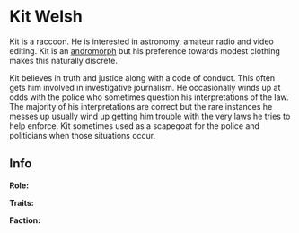 # Kit Welsh

Kit is a raccoon. He is interested in astronomy, amateur radio and video editing. Kit is an [andromorph](../universe/andromorph.md) but his preference towards modest clothing makes this naturally discrete.

Kit believes in truth and justice along with a code of conduct. This often gets him involved in investigative journalism. He occasionally winds up at odds with the police who sometimes question his interpretations of the law. The majority of his interpretations are correct but the rare instances he messes up usually wind up getting him trouble with the very laws he tries to help enforce. Kit sometimes used as a scapegoat for the police and politicians when those situations occur.

## Info

**Role:**

**Traits:**

**Faction:**